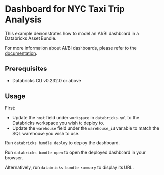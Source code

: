 # Dashboard for NYC Taxi Trip Analysis

This example demonstrates how to model an AI/BI dashboard in a Databricks Asset Bundle.

For more information about AI/BI dashboards, please refer to the [documentation](https://docs.databricks.com/en/dashboards/index.html#dashboards).

## Prerequisites

* Databricks CLI v0.232.0 or above

## Usage

First:
* Update the `host` field under `workspace` in `databricks.yml` to the Databricks workspace you wish to deploy to.
* Update the `warehouse` field under the `warehouse_id` variable to match the SQL warehouse you wish to use.

Run `databricks bundle deploy` to deploy the dashboard.

Run `databricks bundle open` to open the deployed dashboard in your browser.

Alternatively, run `databricks bundle summary` to display its URL.

